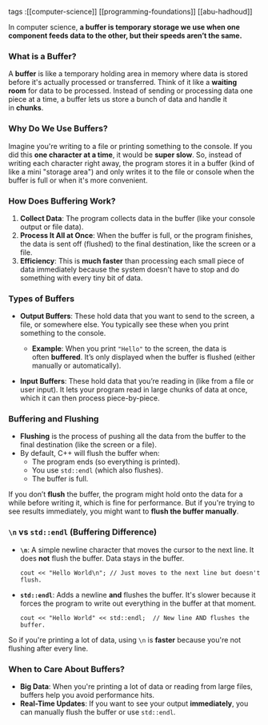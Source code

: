 tags :[[computer-science]] [[programming-foundations]] [[abu-hadhoud]]

In computer science, **a buffer is temporary storage we use when one component feeds data to the other, but their speeds aren’t the same.**

### What is a Buffer?

A **buffer** is like a temporary holding area in memory where data is stored before it's actually processed or transferred. Think of it like a **waiting room** for data to be processed. Instead of sending or processing data one piece at a time, a buffer lets us store a bunch of data and handle it in **chunks**.

### Why Do We Use Buffers?

Imagine you're writing to a file or printing something to the console. If you did this **one character at a time**, it would be **super slow**. So, instead of writing each character right away, the program stores it in a buffer (kind of like a mini "storage area") and only writes it to the file or console when the buffer is full or when it's more convenient.

### How Does Buffering Work?

1. **Collect Data**: The program collects data in the buffer (like your console output or file data).
2. **Process It All at Once**: When the buffer is full, or the program finishes, the data is sent off (flushed) to the final destination, like the screen or a file.
3. **Efficiency**: This is **much faster** than processing each small piece of data immediately because the system doesn't have to stop and do something with every tiny bit of data.

### Types of Buffers

- **Output Buffers**: These hold data that you want to send to the screen, a file, or somewhere else. You typically see these when you print something to the console.
    
    - **Example**: When you print `"Hello"` to the screen, the data is often **buffered**. It’s only displayed when the buffer is flushed (either manually or automatically).
- **Input Buffers**: These hold data that you’re reading in (like from a file or user input). It lets your program read in large chunks of data at once, which it can then process piece-by-piece.

### Buffering and Flushing

- **Flushing** is the process of pushing all the data from the buffer to the final destination (like the screen or a file).
- By default, C++ will flush the buffer when:
    - The program ends (so everything is printed).
    - You use `std::endl` (which also flushes).
    - The buffer is full.

If you don’t **flush** the buffer, the program might hold onto the data for a while before writing it, which is fine for performance. But if you're trying to see results immediately, you might want to **flush the buffer manually**.

### `\n` vs `std::endl` (Buffering Difference)

- **`\n`**: A simple newline character that moves the cursor to the next line. It does **not** flush the buffer. Data stays in the buffer.
    
    `cout << "Hello World\n"; // Just moves to the next line but doesn't flush.`
    
- **`std::endl`**: Adds a newline **and** flushes the buffer. It's slower because it forces the program to write out everything in the buffer at that moment.
    
    `cout << "Hello World" << std::endl;  // New line AND flushes the buffer.`
    

So if you're printing a lot of data, using `\n` is **faster** because you're not flushing after every line.

### When to Care About Buffers?

- **Big Data**: When you're printing a lot of data or reading from large files, buffers help you avoid performance hits.
- **Real-Time Updates**: If you want to see your output **immediately**, you can manually flush the buffer or use `std::endl`.